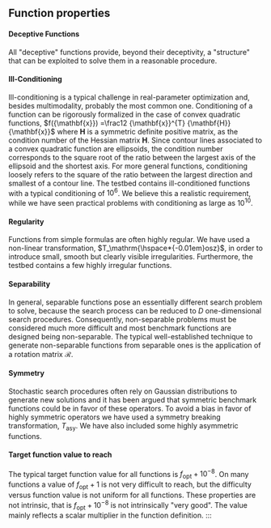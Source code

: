 ## Function properties


#### Deceptive Functions

All "deceptive" functions provide, beyond their deceptivity, a
"structure" that can be exploited to solve them in a reasonable
procedure.

#### Ill-Conditioning

Ill-conditioning is a typical challenge in real-parameter optimization
and, besides multimodality, probably the most common one. Conditioning
of a function can be rigorously formalized in the case of convex
quadratic functions,
$f({\mathbf{x}}) =\frac12 {\mathbf{x}}^{T} {\mathbf{H}}{\mathbf{x}}$
where ${\mathbf{H}}$ is a symmetric definite positive matrix,
as the condition number of the Hessian matrix ${\mathbf{H}}$.
Since contour lines associated to a convex quadratic function are
ellipsoids, the condition number corresponds to the square root of the
ratio between the largest axis of the ellipsoid and the shortest axis.
For more general functions, conditioning loosely refers to the square of
the ratio between the largest direction and smallest of a contour line.
The testbed contains ill-conditioned functions with a typical
conditioning of $10^6$. We believe this a realistic requirement, while
we have seen practical problems with conditioning as large as $10^{10}$.

#### Regularity

Functions from simple formulas are often highly regular. We have used a
non-linear transformation, $T_\mathrm{\hspace*{-0.01em}osz}$, in order
to introduce small, smooth but clearly visible irregularities.
Furthermore, the testbed contains a few highly irregular functions.

#### Separability

In general, separable functions pose an essentially different search
problem to solve, because the search process can be reduced to
$D$ one-dimensional search procedures. Consequently, non-separable
problems must be considered much more difficult and most benchmark
functions are designed being non-separable. The typical well-established
technique to generate non-separable functions from separable ones is the
application of a rotation matrix $\mathcal{R}$.

#### Symmetry

Stochastic search procedures often rely on Gaussian distributions to
generate new solutions and it has been argued that symmetric benchmark
functions could be in favor of these operators. To avoid a bias in favor
of highly symmetric operators we have used a symmetry breaking
transformation, $T^{{}}_\mathrm{asy}$. We have also included some highly
asymmetric functions.

#### Target function value to reach

The typical target function value for all functions is
${f_\mathrm{opt}}+{10^{-8}}$. On many functions a
value of ${f_\mathrm{opt}}+1$ is not very difficult to reach,
but the difficulty versus function value is not uniform for all
functions. These properties are not intrinsic, that is
${f_\mathrm{opt}}+{10^{-8}}$ is not intrinsically
"very good". The value mainly reflects a scalar multiplier in the
function definition.
:::

[^1]: For our experimental setup see
    [@hansen2009exp; @hansen2016experimental] and for our performance
    assessment methodology see [@hansen2016performance].

[^2]: The implementation provides an instance ID as input, such that a
    set of uniquely specified instances can be explicitly chosen.

